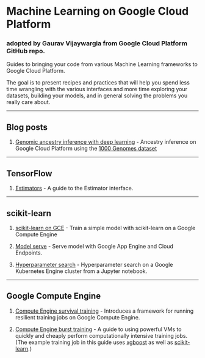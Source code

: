 # Machine Learning on Google Cloud Platform
### adopted by **Gaurav Vijaywargia** from Google Cloud Platform GitHub repo.

Guides to bringing your code from various Machine Learning frameworks
to Google Cloud Platform.

The goal is to present recipes and practices that will help you spend
less time wrangling with the various interfaces and more time exploring your
datasets, building your models, and in general solving the problems you
really care about.

- - -

## Blog posts

1. [Genomic ancestry inference with deep learning](https://cloud.google.com/blog/big-data/2017/09/genomic-ancestry-inference-with-deep-learning) - Ancestry inference on Google Cloud Platform using the [1000 Genomes dataset](https://cloud.google.com/genomics/data/1000-genomes)

- - -

## TensorFlow

1. [Estimators](tensorflow/tf-estimators.ipynb) - A guide to the Estimator
   interface.


- - -

## scikit-learn

1. [scikit-learn on GCE](sklearn/titanic) - Train a simple model with scikit-learn on a Google Compute Engine

2. [Model serve](sklearn/gae_serve) - Serve model with Google App Engine and Cloud Endpoints.

3. [Hyperparameter search](sklearn/hpsearch) - Hyperparameter search on a Google Kubernetes Engine cluster from a Jupyter notebook.

- - -

## Google Compute Engine

1. [Compute Engine survival training](gce/survival-training/README.md) - Introduces a framework for running resilient training jobs on Google Compute Engine.

1. [Compute Engine burst training](gce/burst-training/README.md) - A guide to
   using powerful VMs to quickly and cheaply perform computationally intensive
   training jobs. (The example training job in this guide uses
   [xgboost](https://github.com/dmlc/xgboost) as well as
   [scikit-learn](http://scikit-learn.org/stable/).)
